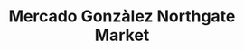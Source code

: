 ---
title: "Mercado Gonzàlez Northgate Market"
url: /costa-mesa/mercado-gonzalez-northgate-market/
shop: supermarket
---